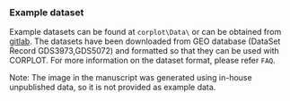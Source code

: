 ### Example dataset

Example datasets can be found at `corplot\Data\` or can be obtained from [gitlab](https://gitlab.utu.fi/dhajam/corplot/tree/master/Data). The datasets have been downloaded from GEO database (DataSet Record GDS3973,GDS5072) and formatted so that they can be used with CORPLOT. For more information on the dataset format, please refer `FAQ`.

Note: The image in the manuscript was generated using in-house unpublished data, so it is not provided as example data.
